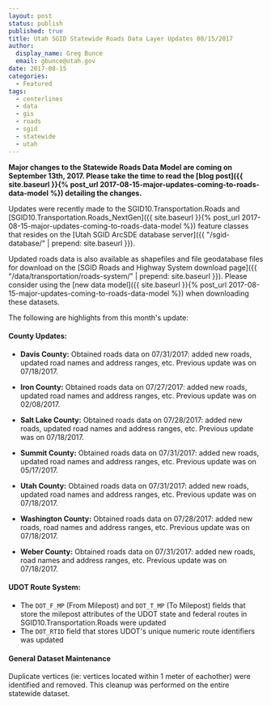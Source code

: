 ```yaml
---
layout: post
status: publish
published: true
title: Utah SGID Statewide Roads Data Layer Updates 08/15/2017
author:
  display_name: Greg Bunce
  email: gbunce@utah.gov
date: 2017-08-15
categories:
  - Featured
tags:
  - centerlines
  - data
  - gis
  - roads
  - sgid
  - statewide
  - utah
---
```


**Major changes to the Statewide Roads Data Model are coming on September 13th, 2017.  Please take the time to read the [blog post]({{ site.baseurl }}{% post_url 2017-08-15-major-updates-coming-to-roads-data-model %}) detailing the changes.**

Updates were recently made to the SGID10.Transportation.Roads and [SGID10.Transportation.Roads_NextGen]({{ site.baseurl }}{% post_url 2017-08-15-major-updates-coming-to-roads-data-model %}) feature classes that resides on the [Utah SGID ArcSDE database server]({{ "/sgid-database/" | prepend: site.baseurl }}).

Updated roads data is also available as shapefiles and file geodatabase files for download on the [SGID Roads and Highway System download page]({{ "/data/transportation/roads-system/" | prepend: site.baseurl }}).  Please consider using the [new data model]({{ site.baseurl }}{% post_url 2017-08-15-major-updates-coming-to-roads-data-model %}) when downloading these datasets.


The following are highlights from this month's update:

#### County Updates:

- **Davis County:** Obtained roads data on 07/31/2017: added new roads, updated road names and address ranges, etc. Previous update was on 07/18/2017.

- **Iron County:** Obtained roads data on 07/27/2017: added new roads, updated road names and address ranges, etc. Previous update was on 02/08/2017.

- **Salt Lake County:** Obtained roads data on 07/28/2017: added new roads, updated road names and address ranges, etc. Previous update was on 07/18/2017.

- **Summit County:** Obtained roads data on 07/31/2017: added new roads, updated road names and address ranges, etc. Previous update was on 05/17/2017.

- **Utah County:** Obtained roads data on 07/31/2017: added new roads, updated road names and address ranges, etc. Previous update was on 07/18/2017.

- **Washington County:** Obtained roads data on 07/28/2017: added new roads, road names and address ranges, etc. Previous update was on 07/18/2017.

- **Weber County:** Obtained roads data on 07/31/2017: added new roads, road names and address ranges, etc. Previous update was on 07/18/2017.

#### UDOT Route System:

- The `DOT_F_MP` (From Milepost) and `DOT_T_MP` (To Milepost) fields that store the milepost attributes of the UDOT state and federal routes in SGID10.Transportation.Roads were updated
- The `DOT_RTID` field that stores UDOT's unique numeric route identifiers was updated

#### General Dataset Maintenance
Duplicate vertices (ie: vertices located within 1 meter of eachother) were identified and removed. This cleanup was performed on the entire statewide dataset.
